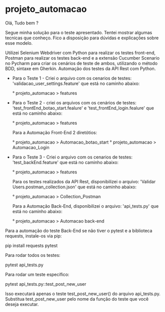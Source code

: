 # projeto_automacao

Olá, Tudo bem ?

Segue minha solução para o teste apresentado. Tentei mostrar algumas tecnicas que conheço. Fico a disposição para dúvidas e explicações sobre esse modelo.

Utilizei Selenium Webdriver com Python para realizar os testes front-end, Postman para realizar os testes back-end e a extensão Cucumber Scenario no Pycharm para criar os cenários de teste de ambos, utilizando o método BDD, sintaxe em Gherkin. Automação dos testes da API Rest com Python.

* Para o Teste 1 - Criei o arquivo com os cenarios de testes: 'validacao_user_settings.feature' que está no caminho abaixo:

  ° projeto_automacao > features  

* Para o Teste 2 - criei os arquivos com os cenários de testes: 'test_frontEnd_botao_start.fealure' e 'test_frontEnd_login.fealure' que está no caminho abaixo:

     ° projeto_automacao > features  

  Para a Automação Front-End 2 diretótios:

  ° projeto_automacao > Automacao_botao_start
  ° projeto_automacao > Automacao_Login  
  
* Para o Teste 3 - Criei o arquivo com os cenarios de testes: 'test_backEnd.feature' que está no caminho abaixo:

   ° projeto_automacao > features

  Para os testes realizados da API Rest, disponibilizei o arquivo: 'Validar Users.postman_collection.json'  que está no caminho abaixo:

   ° projeto_automacao > Collection_Postman
  
  Para a Automação Back-End, disponibilizei o arquivo:  'api_tests.py' que está no caminho abaixo:

  ° projeto_automacao > Automacao back-end

Para a automação do teste Back-End se não tiver o pytest e a biblioteca requests, instale-os via pip:

pip install requests pytest

Para rodar todos os testes:

pytest api_tests.py

Para rodar um teste específico:

pytest api_tests.py::test_post_new_user

Isso executará apenas o teste test_post_new_user() do arquivo api_tests.py.
Substitua test_post_new_user pelo nome da função do teste que você deseja executar.

  
